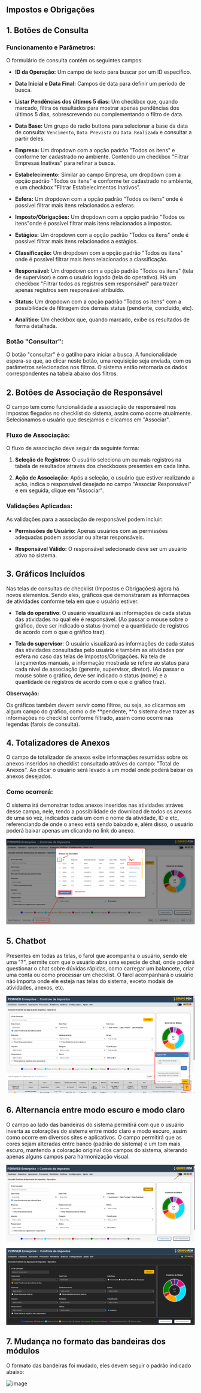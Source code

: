 ## Impostos e Obrigações

## 1. Botões de Consulta

### Funcionamento e Parâmetros:

O formulário de consulta contém os seguintes campos:

- **ID da Operação:** Um campo de texto para buscar por um ID específico.

- **Data Inicial e Data Final:** Campos de data para definir um período de busca.

- **Listar Pendências dos últimos 5 dias:** Um checkbox que, quando marcado, filtra os resultados para mostrar apenas pendências dos últimos 5 dias, sobrescrevendo ou complementando o filtro de data.

- **Data Base:** Um grupo de radio buttons para selecionar a base da data de consulta: `Vencimento`, `Data Prevista` ou `Data Realizada` e consultar a partir deles.

- **Empresa:** Um dropdown com a opção padrão "Todos os itens" e conforme ter cadastrado no ambiente. Contendo um checkbox "Filtrar Empresas Inativas" para refinar a busca.

- **Estabelecimento:** Similar ao campo Empresa, um dropdown com a opção padrão "Todos os itens" e conforme ter cadastrado no ambiente, e um checkbox "Filtrar Estabelecimentos Inativos".

- **Esfera:** Um dropdown com a opção padrão "Todos os itens" onde é possivel filtrar mais itens relacionados a esferas.

- **Imposto/Obrigações:** Um dropdown com a opção padrão "Todos os itens"onde é possivel filtrar mais itens relacionados a impostos.

- **Estágios:** Um dropdown com a opção padrão "Todos os itens" onde é possivel filtrar mais itens relacionados a estágios.

- **Classificação:** Um dropdown com a opção padrão "Todos os itens" onde é possivel filtrar mais itens relacionados a classificação.

- **Responsável:** Um dropdown com a opção padrão "Todos os itens" (tela de supervisor) e com o usuário logado (tela do operativo). Há um checkbox "Filtrar todos os registros sem responsável" para trazer apenas registros sem responsável atribuído.

- **Status:** Um dropdown com a opção padrão "Todos os itens" com a possibilidade de filtragem dos demais status (pendente, concluído, etc).

- **Analítico:** Um checkbox que, quando marcado, exibe os resultados de forma detalhada.

### Botão "Consultar":

O botão "consultar" é o gatilho para iniciar a busca. A funcionalidade espera-se que, ao clicar neste botão, uma requisição seja enviada, com os parâmetros selecionados nos filtros. O sistema então retornaria os dados correspondentes na tabela abaixo dos filtros.

## 2. Botões de Associação de Responsável

O campo tem como funcionalidade a associação de responsável nos impostos flegados no checklist do sistema, assim como ocorre atualmente. Selecionamos o usuário que desejamos e clicamos em "Associar".

### Fluxo de Associação:

O fluxo de associação deve seguir da seguinte forma:

1. **Seleção de Registros:** O usuário seleciona um ou mais registros na tabela de resultados através dos checkboxes presentes em cada linha.

1. **Ação de Associação:** Após a seleção, o usuário que estiver realizando a ação, indica o responsável desejado no campo "Associar Responsável" e em seguida, clique em "Associar".

### Validações Aplicadas:

As validações para a associação de responsável podem incluir:

- **Permissões de Usuário:** Apenas usuários com as permissões adequadas podem associar ou alterar responsáveis.

- **Responsável Válido:** O responsável selecionado deve ser um usuário ativo no sistema.

## 3. Gráficos Incluídos

Nas telas de consultas de checklist (Impostos e Obrigações) agora há novos elementos. Sendo eles, gráficos que demonstraram as informações de atividades conforme tela em que o usuário estiver.

- **Tela do operativo**: O usuário visualizará as informações de cada status das atividades no qual ele é responsável. (Ao passar o mouse sobre o gráfico, deve ser indicado o status (nome) e a quantidade de registros de acordo com o que o gráfico traz).

- **Tela do supervisor**: O usuário visualizará as informações de cada status das atividades consultadas pelo usuário e também as atividades por esfera no caso das telas de Impostos/Obrigações. Na tela de lançamentos manuais, a informação mostrada se refere ao status para cada nivel de associação (gerente, supervisor, diretor). (Ao passar o mouse sobre o gráfico, deve ser indicado o status (nome) e a quantidade de registros de acordo com o que o gráfico traz).

**Observação:**

Os gráficos também devem servir como filtros, ou seja, ao clicarmos em algum campo do gráfico, como o de **pendente, **o sistema deve trazer as informações no checklist conforme filtrado, assim como ocorre nas legendas (farois de consulta).

## 4. Totalizadores de Anexos

O campo de totalizador de anexos exibe informações resumidas sobre os anexos inseridos no checklist consultado atráves do campo: "Total de Anexos". Ao clicar o usuário será levado a um modal onde poderá baixar os anexos desejados.

### Como ocorrerá:

O sistema irá demonstrar todos anexos inseridos nas atividades atráves desse campo, nele, tendo a possibilidade de download de todos os anexos de uma só vez, indicados cada um com o nome da atividade, ID e etc, referenciando de onde o anexo está sendo baixado e, além disso, o usuário poderá baixar apenas um clicando no link do anexo.

![alt text](image-7.png)

## 5. Chatbot

Presentes em todas as telas, o farol que acompanha o usuário, sendo ele uma "?", permite com que o usuário abra uma especie de chat, onde poderá questionar o chat sobre dúvidas rápidas, como carregar um balancete, criar uma conta ou como processar um checklist. O farol acompanhará o usuário não importa onde ele esteja nas telas do sistema, exceto modais de atividades, anexos, etc.

![alt text](image-8.png)

## 6. Alternancia entre modo escuro e modo claro

O campo ao lado das bandeiras do sistema permitirá com que o usuário inverta as colorações do sistema entre modo claro e modo escuro, assim como ocorre em diversos sites e aplicativos. O campo permitirá que as cores sejam alteradas entre banco (padrão do sistema) e um tom mais escuro, mantendo a coloração original dos campos do sistema, alterando apenas alguns campos para harmonização visual.

![alt text](image-9.png)

![alt text](image-10.png)

## 7. Mudança no formato das bandeiras dos módulos

O formato das bandeiras foi mudado, eles devem seguir o padrão indicado abaixo:

<img width="711" height="173" alt="image" src="https://github.com/user-attachments/assets/15030fc9-5b8c-479e-8282-b25b6fd04dd1" />

